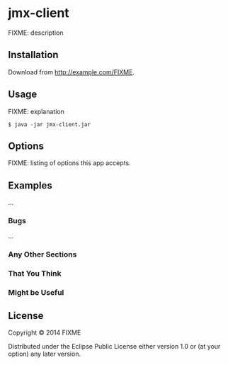 # jmx-client

FIXME: description

## Installation

Download from http://example.com/FIXME.

## Usage

FIXME: explanation

    $ java -jar jmx-client.jar

## Options

FIXME: listing of options this app accepts.

## Examples

...

### Bugs

...

### Any Other Sections
### That You Think
### Might be Useful

## License

Copyright © 2014 FIXME

Distributed under the Eclipse Public License either version 1.0 or (at
your option) any later version.
